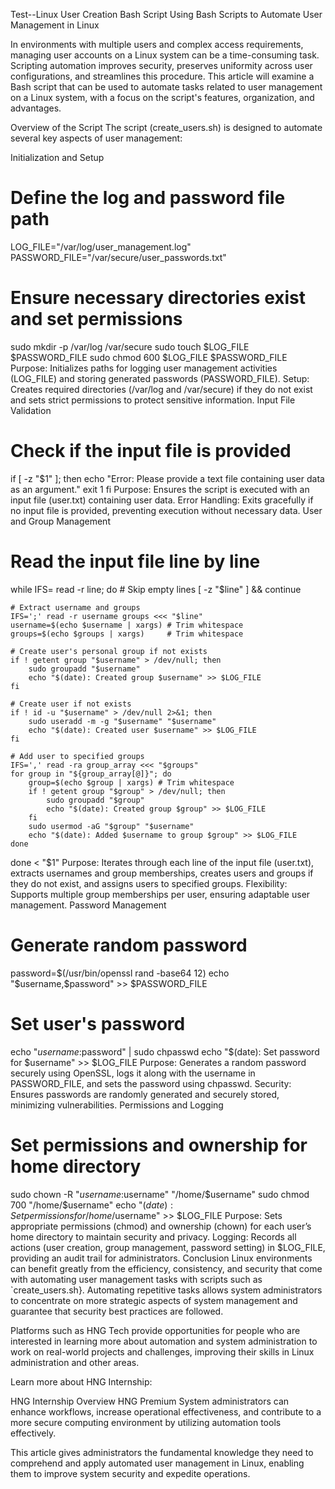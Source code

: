 Test--Linux User Creation Bash Script
Using Bash Scripts to Automate User Management in Linux

In environments with multiple users and complex access requirements, managing user accounts on a Linux system can be a time-consuming task. Scripting automation improves security, preserves uniformity across user configurations, and streamlines this procedure. This article will examine a Bash script that can be used to automate tasks related to user management on a Linux system, with a focus on the script's features, organization, and advantages.

Overview of the Script
The script (create_users.sh) is designed to automate several key aspects of user management:

Initialization and Setup
# Define the log and password file path
LOG_FILE="/var/log/user_management.log"
PASSWORD_FILE="/var/secure/user_passwords.txt"

# Ensure necessary directories exist and set permissions
sudo mkdir -p /var/log /var/secure
sudo touch $LOG_FILE $PASSWORD_FILE
sudo chmod 600 $LOG_FILE $PASSWORD_FILE
Purpose: Initializes paths for logging user management activities (LOG_FILE) and storing generated passwords (PASSWORD_FILE).
Setup: Creates required directories (/var/log and /var/secure) if they do not exist and sets strict permissions to protect sensitive information.
Input File Validation
# Check if the input file is provided
if [ -z "$1" ]; then
    echo "Error: Please provide a text file containing user data as an argument."
    exit 1
fi
Purpose: Ensures the script is executed with an input file (user.txt) containing user data.
Error Handling: Exits gracefully if no input file is provided, preventing execution without necessary data.
User and Group Management
# Read the input file line by line
while IFS= read -r line; do
    # Skip empty lines
    [ -z "$line" ] && continue

    # Extract username and groups
    IFS=';' read -r username groups <<< "$line"
    username=$(echo $username | xargs) # Trim whitespace
    groups=$(echo $groups | xargs)     # Trim whitespace

    # Create user's personal group if not exists
    if ! getent group "$username" > /dev/null; then
        sudo groupadd "$username"
        echo "$(date): Created group $username" >> $LOG_FILE
    fi

    # Create user if not exists
    if ! id -u "$username" > /dev/null 2>&1; then
        sudo useradd -m -g "$username" "$username"
        echo "$(date): Created user $username" >> $LOG_FILE
    fi

    # Add user to specified groups
    IFS=',' read -ra group_array <<< "$groups"
    for group in "${group_array[@]}"; do
        group=$(echo $group | xargs) # Trim whitespace
        if ! getent group "$group" > /dev/null; then
            sudo groupadd "$group"
            echo "$(date): Created group $group" >> $LOG_FILE
        fi
        sudo usermod -aG "$group" "$username"
        echo "$(date): Added $username to group $group" >> $LOG_FILE
    done
done < "$1"
Purpose: Iterates through each line of the input file (user.txt), extracts usernames and group memberships, creates users and groups if they do not exist, and assigns users to specified groups.
Flexibility: Supports multiple group memberships per user, ensuring adaptable user management.
Password Management
# Generate random password
password=$(/usr/bin/openssl rand -base64 12)
echo "$username,$password" >> $PASSWORD_FILE

# Set user's password
echo "$username:$password" | sudo chpasswd
echo "$(date): Set password for $username" >> $LOG_FILE
Purpose: Generates a random password securely using OpenSSL, logs it along with the username in PASSWORD_FILE, and sets the password using chpasswd.
Security: Ensures passwords are randomly generated and securely stored, minimizing vulnerabilities.
Permissions and Logging
# Set permissions and ownership for home directory
sudo chown -R "$username:$username" "/home/$username"
sudo chmod 700 "/home/$username"
echo "$(date): Set permissions for /home/$username" >> $LOG_FILE
Purpose: Sets appropriate permissions (chmod) and ownership (chown) for each user’s home directory to maintain security and privacy.
Logging: Records all actions (user creation, group management, password setting) in $LOG_FILE, providing an audit trail for administrators.
Conclusion
Linux environments can benefit greatly from the efficiency, consistency, and security that come with automating user management tasks with scripts such as `create_users.sh}. Automating repetitive tasks allows system administrators to concentrate on more strategic aspects of system management and guarantee that security best practices are followed.

Platforms such as HNG Tech provide opportunities for people who are interested in learning more about automation and system administration to work on real-world projects and challenges, improving their skills in Linux administration and other areas.

Learn more about HNG Internship:

HNG Internship Overview
HNG Premium
System administrators can enhance workflows, increase operational effectiveness, and contribute to a more secure computing environment by utilizing automation tools effectively.

This article gives administrators the fundamental knowledge they need to comprehend and apply automated user management in Linux, enabling them to improve system security and expedite operations.
